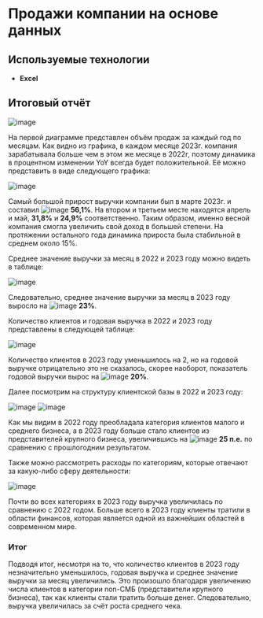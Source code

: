 # Продажи компании на основе данных

## Используемые технологии

- **Excel**

## Итоговый отчёт

![image](https://github.com/user-attachments/assets/9de003dc-8f13-4cbd-be6a-14ad674af7bd)

На первой диаграмме представлен объём продаж за каждый год по месяцам. Как видно из графика, в каждом месяце 2023г. компания зарабатывала больше чем в этом же месяце в 2022г, поэтому динамика в процентном изменении YoY всегда будет положительной. Её можно представить в виде следующего графика:

![image](https://github.com/user-attachments/assets/60f8e625-1961-411c-85e7-f97bed0b0a18)

Самый большой прирост выручки компании был в марте 2023г. и составил ![image](https://github.com/user-attachments/assets/5efb7430-3619-4775-ae53-e36b2642691e)
 **56,1%**. На втором и третьем месте находятся апрель и май, **31,8%** и **24,9%** соответственно. Таким образом, именно весной компания смогла увеличить свой доход в большей степени. На протяжении остального года динамика прироста была стабильной в среднем около 15%.

Среднее значение выручки за месяц в 2022 и 2023 году можно видеть в таблице:

![image](https://github.com/user-attachments/assets/0bdfa8d0-1184-4b97-ac11-be38f65f62ae)

Следовательно, среднее значение выручки за месяц в 2023 году выросло на ![image](https://github.com/user-attachments/assets/0ca3bb1f-8c73-47a1-b21f-bbb2f2962358)
 **23%**.

Количество клиентов и годовая выручка в 2022 и 2023 году представлены в следующей таблице:

![image](https://github.com/user-attachments/assets/68aca59e-b058-4840-b665-5888e058718d)

Количество клиентов в 2023 году уменьшилось на 2, но на годовой выручке отрицательно это не сказалось, скорее наоборот, показатель годовой выручки вырос на ![image](https://github.com/user-attachments/assets/745ab3cf-7aa9-4529-a619-a3e4e8220a8a)
 **20%**.

Далее посмотрим на структуру клиентской базы в 2022 и 2023 году:

![image](https://github.com/user-attachments/assets/1e75e534-03fa-43fd-979d-bdd2cf468895)
![image](https://github.com/user-attachments/assets/1605ba4a-b438-4283-b5f8-e9904a386fb8)

Как мы видим в 2022 году преобладала категория клиентов малого и среднего бизнеса, а в 2023 году больше стало клиентов из представителей крупного бизнеса, увеличившись на ![image](https://github.com/user-attachments/assets/49565e36-cccf-4725-82c2-f88acfdf3da4)
 **25 п.е.** по сравнению с прошлогодним результатом.

Также можно рассмотреть расходы по категориям, которые отвечают за какую-либо сферу деятельности:

![image](https://github.com/user-attachments/assets/81443586-a6b6-4878-95cf-cca27ab59b3e)

Почти во всех категориях в 2023 году выручка увеличилась по сравнению с 2022 годом. Больше всего в 2023 году клиенты тратили в области финансов, которая является одной из важнейших областей в современном мире. 

### Итог

Подводя итог, несмотря на то, что количество клиентов в 2023 году незначительно уменьшилось, годовая выручка и среднее значение выручки за месяц увеличились. Это произошло благодаря увеличению числа клиентов в категории non-СМБ (представители крупного бизнеса), так как клиенты стали тратить больше денег. Следовательно, выручка увеличилась за счёт роста среднего чека.
